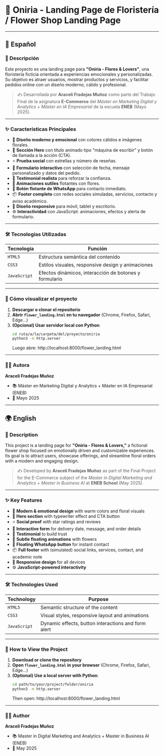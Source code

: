 # 💐 Oniria - Landing Page de Floristería / Flower Shop Landing Page
---

## 📌 Español

### 🌸 Descripción

Este proyecto es una landing page para **"Oniria - Flores & Lovers"**, una floristería ficticia orientada a experiencias emocionales y personalizadas. Su objetivo es atraer usuarios, mostrar productos y servicios, y facilitar pedidos online con un diseño moderno, cálido y profesional.

> ✍️ Desarrollada por **Araceli Fradejas Muñoz** como parte del Trabajo Final de la asignatura **E-Commerce** del *Máster en Marketing Digital y Analytics + Máster en IA Empresarial* de la escuela **ENEB** (Mayo 2025).

---

### ✨ Características Principales

- 🎨 **Diseño moderno y emocional** con colores cálidos e imágenes florales.
- 💬 **Sección Hero** con título animado tipo "máquina de escribir" y botón de llamada a la acción (CTA).
- ⭐ **Prueba social** con estrellas y número de reseñas.
- 📅 **Formulario interactivo** con selección de fecha, mensaje personalizado y datos del pedido.
- 💬 **Testimonial realista** para reforzar la confianza.
- 🌺 **Animaciones sutiles** flotantes con flores.
- 📲 **Botón flotante de WhatsApp** para contacto inmediato.
- 📦 **Footer completo** con redes sociales simuladas, servicios, contacto y aviso académico.
- 📱 **Diseño responsive** para móvil, tablet y escritorio.
- ⚙️ **Interactividad** con JavaScript: animaciones, efectos y alerta de formulario.

---

### 🛠️ Tecnologías Utilizadas

| Tecnología    | Función                                                        |
|---------------|----------------------------------------------------------------|
| `HTML5`       | Estructura semántica del contenido                             |
| `CSS3`        | Estilos visuales, responsive design y animaciones              |
| `JavaScript`  | Efectos dinámicos, interacción de botones y formulario         |

---

### 🚀 Cómo visualizar el proyecto

1. **Descargar o clonar el repositorio**
2. **Abrir `flower_landing.html` en tu navegador** (Chrome, Firefox, Safari, Edge…)
3. **(Opcional) Usar servidor local con Python**:
   ```bash
   cd ruta/a/la/carpeta/del/proyecto/oniria
   python3 -m http.server
   ```
   Luego abre: http://localhost:8000/flower_landing.html

---

### 👩‍💻 Autora

**Araceli Fradejas Muñoz**
- 📚 Máster en Marketing Digital y Analytics + Máster en IA Empresarial (ENEB)
- 📆 Mayo 2025

---

## 🌍 English

### 🌷 Description

This project is a landing page for **"Oniria - Flores & Lovers,"** a fictional flower shop focused on emotionally driven and customizable experiences. Its goal is to attract users, showcase offerings, and streamline floral orders with a modern and engaging design.

> ✍️ Developed by **Araceli Fradejas Muñoz** as part of the Final Project for the E-Commerce subject of the *Master in Digital Marketing and Analytics + Master in Business AI* at **ENEB School** (May 2025).

---

### ✨ Key Features

- 🎨 **Modern & emotional design** with warm colors and floral visuals
- 💬 **Hero section** with typewriter effect and CTA button
- ⭐ **Social proof** with star ratings and reviews
- 📅 **Interactive form** for delivery date, message, and order details
- 💬 **Testimonial** to build trust
- 🌺 **Subtle floating animations** with flowers
- 📲 **Floating WhatsApp button** for instant contact
- 📦 **Full footer** with (simulated) social links, services, contact, and academic note
- 📱 **Responsive design** for all devices
- ⚙️ **JavaScript-powered interactivity**

---

### 🛠️ Technologies Used

| Technology    | Purpose                                                        |
|---------------|----------------------------------------------------------------|
| `HTML5`       | Semantic structure of the content                              |
| `CSS3`        | Visual styles, responsive layout and animations                |
| `JavaScript`  | Dynamic effects, button interactions and form alert           |

---

### 🚀 How to View the Project

1. **Download or clone the repository**
2. **Open `flower_landing.html` in your browser** (Chrome, Firefox, Safari, Edge…)
3. **(Optional) Use a local server with Python**:
   ```bash
   cd path/to/your/project/folder/oniria
   python3 -m http.server
   ```
   Then open: http://localhost:8000/flower_landing.html

---

### 👩‍💻 Author

**Araceli Fradejas Muñoz**
- 📚 Master in Digital Marketing and Analytics + Master in Business AI (ENEB)
- 📆 May 2025